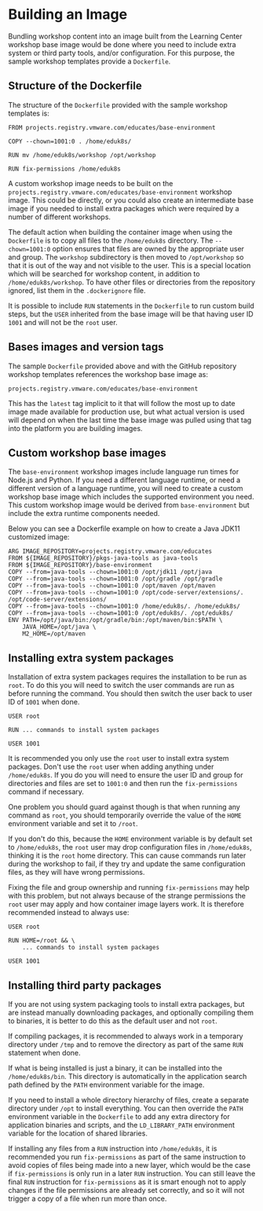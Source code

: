 # Building an Image


Bundling workshop content into an image built from the Learning Center workshop base image would be done where you need to include extra system or third party tools, and/or configuration. For this purpose, the sample workshop templates provide a ``Dockerfile``.

## Structure of the Dockerfile

The structure of the ``Dockerfile`` provided with the sample workshop templates is:

```text
FROM projects.registry.vmware.com/educates/base-environment

COPY --chown=1001:0 . /home/eduk8s/

RUN mv /home/eduk8s/workshop /opt/workshop

RUN fix-permissions /home/eduk8s
```

A custom workshop image needs to be built on the ``projects.registry.vmware.com/educates/base-environment`` workshop image. This could be directly, or you could also create an intermediate base image if you needed to install extra packages which were required by a number of different workshops.

The default action when building the container image when using the ``Dockerfile`` is to copy all files to the ``/home/eduk8s`` directory. The ``--chown=1001:0`` option ensures that files are owned by the appropriate user and group. The ``workshop`` subdirectory is then moved to ``/opt/workshop`` so that it is out of the way and not visible to the user. This is a special location which will be searched for workshop content, in addition to ``/home/eduk8s/workshop``. To have other files or directories from the repository ignored, list them in the ``.dockerignore`` file.

It is possible to include ``RUN`` statements in the ``Dockerfile`` to run custom build steps, but the ``USER`` inherited from the base image will be that having user ID ``1001`` and will not be the ``root`` user.

## Bases images and version tags

The sample ``Dockerfile`` provided above and with the GitHub repository workshop templates references the workshop base image as:

```
projects.registry.vmware.com/educates/base-environment
```

This has the ``latest`` tag implicit to it that will follow the most up to date image made available for production use, but what actual version is used will depend on when the last time the base image was pulled using that tag into the platform you are building images.


## Custom workshop base images

The ``base-environment`` workshop images include language run times for Node.js and Python. If you need a different language runtime, or need a different version of a language runtime, you will need to create a custom workshop base image which includes the supported environment you need. This custom workshop image would be derived from ``base-environment`` but include the extra runtime components needed. 

Below you can see a Dockerfile example on how to create a Java JDK11 customized image:

```text
ARG IMAGE_REPOSITORY=projects.registry.vmware.com/educates
FROM ${IMAGE_REPOSITORY}/pkgs-java-tools as java-tools
FROM ${IMAGE_REPOSITORY}/base-environment
COPY --from=java-tools --chown=1001:0 /opt/jdk11 /opt/java
COPY --from=java-tools --chown=1001:0 /opt/gradle /opt/gradle
COPY --from=java-tools --chown=1001:0 /opt/maven /opt/maven
COPY --from=java-tools --chown=1001:0 /opt/code-server/extensions/.  /opt/code-server/extensions/
COPY --from=java-tools --chown=1001:0 /home/eduk8s/. /home/eduk8s/
COPY --from=java-tools --chown=1001:0 /opt/eduk8s/. /opt/eduk8s/
ENV PATH=/opt/java/bin:/opt/gradle/bin:/opt/maven/bin:$PATH \
    JAVA_HOME=/opt/java \
    M2_HOME=/opt/maven
```


## Installing extra system packages

Installation of extra system packages requires the installation to be run as ``root``. To do this you will need to switch the user commands are run as before running the command. You should then switch the user back to user ID of ``1001`` when done.

```text
USER root

RUN ... commands to install system packages

USER 1001
```

It is recommended you only use the ``root`` user to install extra system packages. Don't use the ``root`` user when adding anything under ``/home/eduk8s``. If you do you will need to ensure the user ID and group for directories and files are set to ``1001:0`` and then run the ``fix-permissions`` command if necessary.

One problem you should guard against though is that when running any command as ``root``, you should temporarily override the value of the ``HOME`` environment variable and set it to ``/root``.

If you don't do this, because the ``HOME`` environment variable is by default set to ``/home/eduk8s``, the ``root`` user may drop configuration files in ``/home/eduk8s``, thinking it is the ``root`` home directory. This can cause commands run later during the workshop to fail, if they try and update the same configuration files, as they will have wrong permissions.

Fixing the file and group ownership and running ``fix-permissions`` may help with this problem, but not always because of the strange permissions the ``root`` user may apply and how container image layers work. It is therefore recommended instead to always use:

```text
USER root

RUN HOME=/root && \
    ... commands to install system packages

USER 1001
```

## Installing third party packages

If you are not using system packaging tools to install extra packages, but are instead manually downloading packages, and optionally compiling them to binaries, it is better to do this as the default user and not ``root``.

If compiling packages, it is recommended to always work in a temporary directory under ``/tmp`` and to remove the directory as part of the same ``RUN`` statement when done.

If what is being installed is just a binary, it can be installed into the ``/home/eduk8s/bin``. This directory is automatically in the application search path defined by the ``PATH`` environment variable for the image.

If you need to install a whole directory hierarchy of files, create a separate directory under ``/opt`` to install everything. You can then override the ``PATH`` environment variable in the ``Dockerfile`` to add any extra directory for application binaries and scripts, and the ``LD_LIBRARY_PATH`` environment variable for the location of shared libraries.

If installing any files from a ``RUN`` instruction into ``/home/eduk8s``, it is recommended you run ``fix-permissions`` as part of the same instruction to avoid copies of files being made into a new layer, which would be the case if ``fix-permissions`` is only run in a later ``RUN`` instruction. You can still leave the final ``RUN`` instruction for ``fix-permissions`` as it is smart enough not to apply changes if the file permissions are already set correctly, and so it will not trigger a copy of a file when run more than once.
